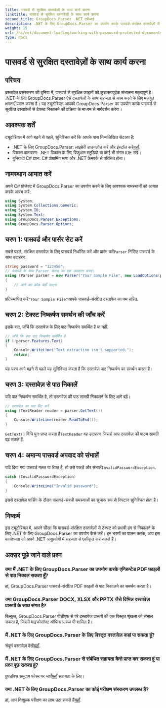 ```yaml
---
title: पासवर्ड से सुरक्षित दस्तावेज़ों के साथ कार्य करना
linktitle: पासवर्ड से सुरक्षित दस्तावेज़ों के साथ कार्य करना
second_title: GroupDocs.Parser .NET एपीआई
description: .NET के लिए GroupDocs.Parser का उपयोग करके पासवर्ड-संरक्षित दस्तावेज़ों से टेक्स्ट निकालना सीखें। अपने दस्तावेज़ प्रसंस्करण क्षमताओं को बढ़ाएँ।
weight: 15
url: /hi/net/document-loading/working-with-password-protected-documents/
type: docs
---
```

# पासवर्ड से सुरक्षित दस्तावेज़ों के साथ कार्य करना

## परिचय
दस्तावेज़ प्रसंस्करण की दुनिया में, पासवर्ड से सुरक्षित फ़ाइलों को कुशलतापूर्वक संभालना महत्वपूर्ण है। .NET के लिए GroupDocs.Parser ऐसे दस्तावेज़ों के साथ सहजता से काम करने के लिए मज़बूत क्षमताएँ प्रदान करता है। यह ट्यूटोरियल आपको GroupDocs.Parser का उपयोग करके पासवर्ड से सुरक्षित दस्तावेज़ों से टेक्स्ट निकालने की प्रक्रिया के माध्यम से मार्गदर्शन करेगा।
## आवश्यक शर्तें
ट्यूटोरियल में आगे बढ़ने से पहले, सुनिश्चित करें कि आपके पास निम्नलिखित सेटअप है:
-  .NET के लिए GroupDocs.Parser: लाइब्रेरी डाउनलोड करें और इंस्टॉल करें[यहाँ](https://releases.groupdocs.com/parser/net/).
- विकास वातावरण: .NET विकास के लिए विजुअल स्टूडियो या कोई भी संगत IDE रखें।
- बुनियादी C# ज्ञान: C# प्रोग्रामिंग भाषा और .NET फ्रेमवर्क से परिचित होना।

## नामस्थान आयात करें
अपने C# प्रोजेक्ट में GroupDocs.Parser का उपयोग करने के लिए आवश्यक नामस्थानों को आयात करके आरंभ करें:
```csharp
using System;
using System.Collections.Generic;
using System.IO;
using System.Text;
using GroupDocs.Parser.Exceptions;
using GroupDocs.Parser.Options;
```

## चरण 1: पासवर्ड और पार्सर सेट करें
 सबसे पहले, संरक्षित दस्तावेज़ के लिए पासवर्ड निर्धारित करें और प्रारंभ करें`Parser` निर्दिष्ट पासवर्ड के साथ उदाहरण.
```csharp
string password = "123456";
// पासवर्ड के साथ Parser क्लास का एक उदाहरण बनाएं:
using (Parser parser = new Parser("Your Sample File", new LoadOptions(password)))
{
    // आगे का कोड यहाँ जाएगा
}
```
 प्रतिस्थापित करें`"Your Sample File"`आपके पासवर्ड-संरक्षित दस्तावेज़ का पथ सहित.
## चरण 2: टेक्स्ट निष्कर्षण समर्थन की जाँच करें
इसके बाद, जाँचें कि दस्तावेज़ के लिए पाठ निष्कर्षण समर्थित है या नहीं.
```csharp
// जाँचें कि क्या पाठ निष्कर्षण समर्थित है
if (!parser.Features.Text)
{
    Console.WriteLine("Text extraction isn't supported.");
    return;
}
```
यह चरण आगे बढ़ने से पहले यह सुनिश्चित करता है कि दस्तावेज़ पाठ निष्कर्षण का समर्थन करता है।
## चरण 3: दस्तावेज़ से पाठ निकालें
यदि पाठ निष्कर्षण समर्थित है, तो दस्तावेज़ की पाठ सामग्री निकालने के लिए आगे बढ़ें।
```csharp
// दस्तावेज़ का पाठ प्रिंट करें
using (TextReader reader = parser.GetText())
{
    Console.WriteLine(reader.ReadToEnd());
}
```
`GetText()` विधि पुनः प्राप्त करता है`TextReader` वह उदाहरण जिससे आप दस्तावेज़ की पाठ्य सामग्री पढ़ सकते हैं.
## चरण 4: अमान्य पासवर्ड अपवाद को संभालें
 यदि दिया गया पासवर्ड गलत या रिक्त है, तो उसे पकड़ें और संभालें`InvalidPasswordException`.
```csharp
catch (InvalidPasswordException)
{
    Console.WriteLine("Invalid password");
}
```
इससे दस्तावेज़ पार्सिंग के दौरान पासवर्ड-संबंधी समस्याओं का सुचारू रूप से निपटान सुनिश्चित होता है।

## निष्कर्ष
इस ट्यूटोरियल में, आपने सीखा कि पासवर्ड-संरक्षित दस्तावेज़ों से टेक्स्ट को प्रभावी ढंग से निकालने के लिए .NET के लिए GroupDocs.Parser का उपयोग कैसे करें। इन चरणों का पालन करके, आप इस कार्यक्षमता को अपने .NET अनुप्रयोगों में सहजता से एकीकृत कर सकते हैं।

## अक्सर पूछे जाने वाले प्रश्न
### क्या मैं .NET के लिए GroupDocs.Parser का उपयोग करके एन्क्रिप्टेड PDF फ़ाइलों से पाठ निकाल सकता हूँ?
हां, GroupDocs.Parser पासवर्ड-संरक्षित PDF फ़ाइलों से पाठ निकालने का समर्थन करता है।
### क्या GroupDocs.Parser DOCX, XLSX और PPTX जैसे विभिन्न दस्तावेज़ प्रारूपों के साथ संगत है?
बिल्कुल, GroupDocs.Parser पीडीएफ से परे दस्तावेज़ प्रारूपों की एक विस्तृत श्रृंखला को संभाल सकता है, जिसमें माइक्रोसॉफ्ट ऑफिस प्रारूप भी शामिल है।
### मैं .NET के लिए GroupDocs.Parser के लिए विस्तृत दस्तावेज़ कहां पा सकता हूं?
 संपूर्ण दस्तावेज़ देखें[यहाँ](https://tutorials.groupdocs.com/parser/net/).
### मैं .NET के लिए GroupDocs.Parser से संबंधित सहायता कैसे प्राप्त कर सकता हूं या प्रश्न पूछ सकता हूं?
 ग्रुपडॉक्स समुदाय फोरम पर जाएँ[यहाँ](https://forum.groupdocs.com/c/parser/17) सहायता के लिए।
### क्या .NET के लिए GroupDocs.Parser का कोई परीक्षण संस्करण उपलब्ध है?
 हां, आप निःशुल्क परीक्षण का लाभ उठा सकते हैं[यहाँ](https://releases.groupdocs.com/).